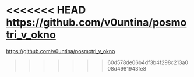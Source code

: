 <<<<<<< HEAD
https://github.com/v0untina/posmotri_v_okno
=======
https://github.com/v0untina/posmotri_v_okno
>>>>>>> 60d578de06b4df3b4f298c213a008d4981943fe8
